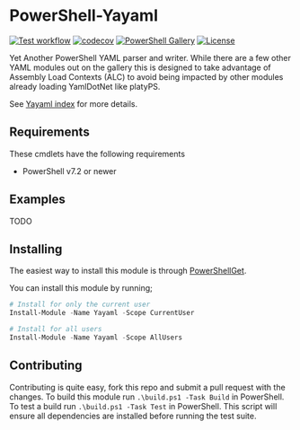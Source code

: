 # PowerShell-Yayaml

[![Test workflow](https://github.com/jborean93/PowerShell-yayaml/workflows/Test%20yayaml/badge.svg)](https://github.com/jborean93/PowerShell-yayaml/actions/workflows/ci.yml)
[![codecov](https://codecov.io/gh/jborean93/PowerShell-yayaml/branch/main/graph/badge.svg?token=b51IOhpLfQ)](https://codecov.io/gh/jborean93/PowerShell-yayaml)
[![PowerShell Gallery](https://img.shields.io/powershellgallery/dt/PowerShell-yayaml.svg)](https://www.powershellgallery.com/packages/PowerShell-yayaml)
[![License](https://img.shields.io/badge/license-MIT-blue.svg)](https://github.com/jborean93/PowerShell-yayaml/blob/main/LICENSE)

Yet Another PowerShell YAML parser and writer.
While there are a few other YAML modules out on the gallery this is designed to take advantage of Assembly Load Contexts (ALC) to avoid being impacted by other modules already loading YamlDotNet like platyPS.

See [Yayaml index](docs/en-US/Yayaml.md) for more details.

## Requirements

These cmdlets have the following requirements

* PowerShell v7.2 or newer

## Examples

TODO

## Installing

The easiest way to install this module is through [PowerShellGet](https://docs.microsoft.com/en-us/powershell/gallery/overview).

You can install this module by running;

```powershell
# Install for only the current user
Install-Module -Name Yayaml -Scope CurrentUser

# Install for all users
Install-Module -Name Yayaml -Scope AllUsers
```

## Contributing

Contributing is quite easy, fork this repo and submit a pull request with the changes.
To build this module run `.\build.ps1 -Task Build` in PowerShell.
To test a build run `.\build.ps1 -Task Test` in PowerShell.
This script will ensure all dependencies are installed before running the test suite.
